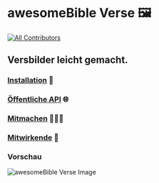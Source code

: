 # awesomeBible Verse 🖼️
<!-- ALL-CONTRIBUTORS-BADGE:START - Do not remove or modify this section -->
[![All Contributors](https://img.shields.io/badge/all_contributors-1-orange.svg?style=flat-square)](#contributors-)
<!-- ALL-CONTRIBUTORS-BADGE:END -->
## Versbilder leicht gemacht.

### [Installation](HOSTING.DE.md) 🔧
### [Öffentliche API](API.DE.md) 🌐
### [Mitmachen](CONTRIBUTING.md) 🧑‍🤝‍🧑
### [Mitwirkende](CONTRIBUTORS.md) 💖

### Vorschau
![awesomeBible Verse Image](https://verse.awesomebible.de "Image by awesomebible.de")
